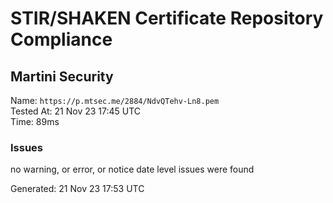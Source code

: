 # STIR/SHAKEN Certificate Repository Compliance

## Martini Security

Name: `https://p.mtsec.me/2884/NdvQTehv-Ln8.pem`\
Tested At: 21 Nov 23 17:45 UTC\
Time: 89ms

### Issues

no warning, or error, or notice date level issues were found

Generated: 21 Nov 23 17:53 UTC